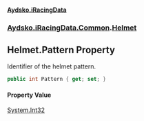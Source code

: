 #### [Aydsko.iRacingData](index.md 'index')
### [Aydsko.iRacingData.Common](index.md#Aydsko.iRacingData.Common 'Aydsko.iRacingData.Common').[Helmet](Helmet.md 'Aydsko.iRacingData.Common.Helmet')

## Helmet.Pattern Property

Identifier of the helmet pattern.

```csharp
public int Pattern { get; set; }
```

#### Property Value
[System.Int32](https://docs.microsoft.com/en-us/dotnet/api/System.Int32 'System.Int32')